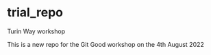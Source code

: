 # trial_repo
Turin Way workshop

This is a new repo for the Git Good workshop on the 4th August 2022
